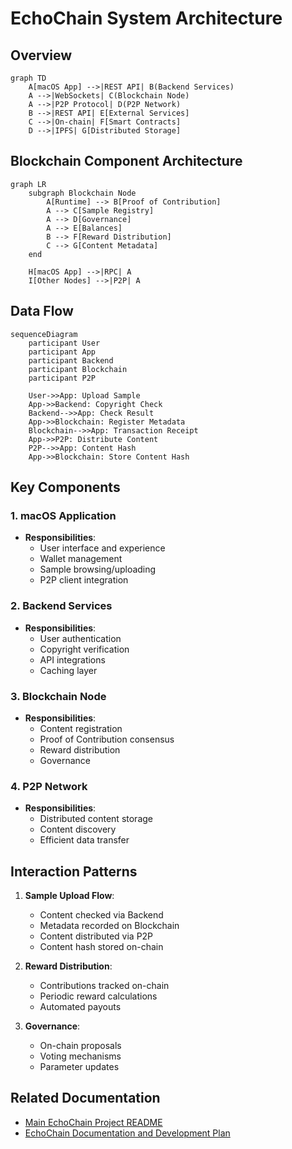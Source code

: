 # EchoChain System Architecture

## Overview

```mermaid
graph TD
    A[macOS App] -->|REST API| B(Backend Services)
    A -->|WebSockets| C(Blockchain Node)
    A -->|P2P Protocol| D(P2P Network)
    B -->|REST API| E[External Services]
    C -->|On-chain| F[Smart Contracts]
    D -->|IPFS| G[Distributed Storage]
```

## Blockchain Component Architecture

```mermaid
graph LR
    subgraph Blockchain Node
        A[Runtime] --> B[Proof of Contribution]
        A --> C[Sample Registry]
        A --> D[Governance]
        A --> E[Balances]
        B --> F[Reward Distribution]
        C --> G[Content Metadata]
    end
    
    H[macOS App] -->|RPC| A
    I[Other Nodes] -->|P2P| A
```

## Data Flow

```mermaid
sequenceDiagram
    participant User
    participant App
    participant Backend
    participant Blockchain
    participant P2P
    
    User->>App: Upload Sample
    App->>Backend: Copyright Check
    Backend-->>App: Check Result
    App->>Blockchain: Register Metadata
    Blockchain-->>App: Transaction Receipt
    App->>P2P: Distribute Content
    P2P-->>App: Content Hash
    App->>Blockchain: Store Content Hash
```

## Key Components

### 1. macOS Application
- **Responsibilities**:
  - User interface and experience
  - Wallet management
  - Sample browsing/uploading
  - P2P client integration

### 2. Backend Services
- **Responsibilities**:
  - User authentication
  - Copyright verification
  - API integrations
  - Caching layer

### 3. Blockchain Node
- **Responsibilities**:
  - Content registration
  - Proof of Contribution consensus
  - Reward distribution
  - Governance

### 4. P2P Network
- **Responsibilities**:
  - Distributed content storage
  - Content discovery
  - Efficient data transfer

## Interaction Patterns

1. **Sample Upload Flow**:
   - Content checked via Backend
   - Metadata recorded on Blockchain
   - Content distributed via P2P
   - Content hash stored on-chain

2. **Reward Distribution**:
   - Contributions tracked on-chain
   - Periodic reward calculations
   - Automated payouts

3. **Governance**:
   - On-chain proposals
   - Voting mechanisms
   - Parameter updates

## Related Documentation

*   [Main EchoChain Project README](../README.md)
*   [EchoChain Documentation and Development Plan](./EchoChain_Documentation_and_Development_Plan.md)
